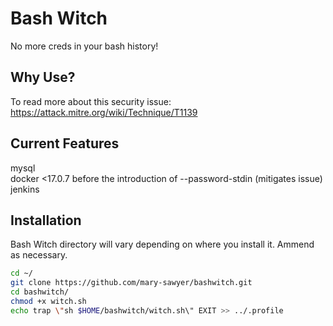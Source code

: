 # Bash Witch
No more creds in your bash history!

## Why Use?

To read more about this security issue:
https://attack.mitre.org/wiki/Technique/T1139

## Current Features

mysql  
docker <17.0.7 before the introduction of --password-stdin (mitigates issue)  
jenkins  

## Installation

Bash Witch directory will vary depending on where you install it. Ammend as necessary.  

```bash
cd ~/  
git clone https://github.com/mary-sawyer/bashwitch.git  
cd bashwitch/
chmod +x witch.sh  
echo trap \"sh $HOME/bashwitch/witch.sh\" EXIT >> ../.profile  
```

